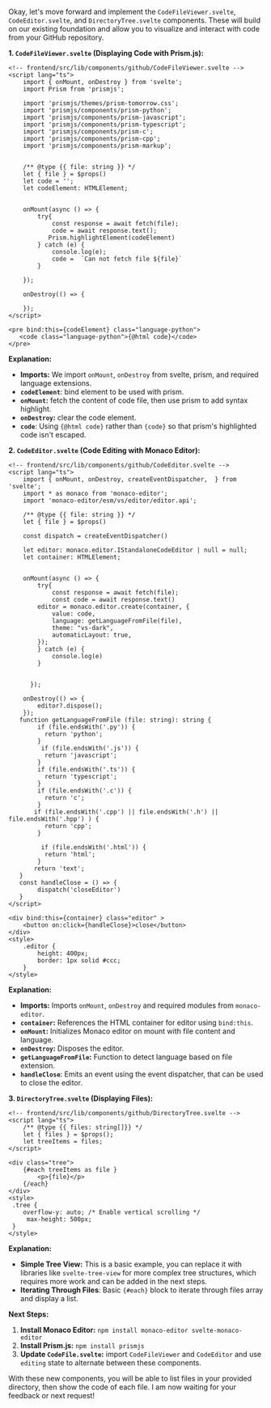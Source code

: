 Okay, let's move forward and implement the `CodeFileViewer.svelte`, `CodeEditor.svelte`, and `DirectoryTree.svelte` components. These will build on our existing foundation and allow you to visualize and interact with code from your GitHub repository.

**1. `CodeFileViewer.svelte` (Displaying Code with Prism.js):**

```svelte
<!-- frontend/src/lib/components/github/CodeFileViewer.svelte -->
<script lang="ts">
    import { onMount, onDestroy } from 'svelte';
	import Prism from 'prismjs';

	import 'prismjs/themes/prism-tomorrow.css';
	import 'prismjs/components/prism-python';
    import 'prismjs/components/prism-javascript';
    import 'prismjs/components/prism-typescript';
    import 'prismjs/components/prism-c';
    import 'prismjs/components/prism-cpp';
    import 'prismjs/components/prism-markup';


	/** @type {{ file: string }} */
	let { file } = $props()
    let code = '';
    let codeElement: HTMLElement;


    onMount(async () => {
        try{
            const response = await fetch(file);
            code = await response.text();
           Prism.highlightElement(codeElement)
        } catch (e) {
            console.log(e);
            code =  `Can not fetch file ${file}`
        }

    });

    onDestroy(() => {

    });
</script>

<pre bind:this={codeElement} class="language-python">
   <code class="language-python">{@html code}</code>
</pre>
```

**Explanation:**

*   **Imports:** We import `onMount`, `onDestroy` from svelte, prism, and required language extensions.
*   **`codeElement`**: bind element to be used with prism.
*   **`onMount`:** fetch the content of code file, then use prism to add syntax highlight.
*   **`onDestroy`:** clear the code element.
*   **`code`**: Using `{@html code}` rather than `{code}` so that prism's highlighted code isn't escaped.

**2. `CodeEditor.svelte` (Code Editing with Monaco Editor):**

```svelte
<!-- frontend/src/lib/components/github/CodeEditor.svelte -->
<script lang="ts">
	import { onMount, onDestroy, createEventDispatcher,  } from 'svelte';
	import * as monaco from 'monaco-editor';
	import 'monaco-editor/esm/vs/editor/editor.api';

    /** @type {{ file: string }} */
    let { file } = $props()

    const dispatch = createEventDispatcher()

    let editor: monaco.editor.IStandaloneCodeEditor | null = null;
    let container: HTMLElement;


    onMount(async () => {
        try{
            const response = await fetch(file);
            const code = await response.text()
        editor = monaco.editor.create(container, {
            value: code,
            language: getLanguageFromFile(file),
            theme: "vs-dark",
            automaticLayout: true,
        });
        } catch (e) {
            console.log(e)
        }


      });

    onDestroy(() => {
        editor?.dispose();
    });
   function getLanguageFromFile (file: string): string {
        if (file.endsWith('.py')) {
          return 'python';
        }
         if (file.endsWith('.js')) {
          return 'javascript';
        }
        if (file.endsWith('.ts')) {
          return 'typescript';
        }
        if (file.endsWith('.c')) {
          return 'c';
        }
       if (file.endsWith('.cpp') || file.endsWith('.h') || file.endsWith('.hpp') ) {
          return 'cpp';
        }

         if (file.endsWith('.html')) {
          return 'html';
        }
       return 'text';
   }
   const handleClose = () => {
        dispatch('closeEditor')
   }
</script>

<div bind:this={container} class="editor" >
    <button on:click={handleClose}>close</button>
</div>
<style>
	.editor {
		height: 400px;
        border: 1px solid #ccc;
	}
</style>
```

**Explanation:**

*   **Imports:** Imports  `onMount`, `onDestroy` and required modules from `monaco-editor`.
*   **`container`:** References the HTML container for editor using `bind:this`.
*   **`onMount`:** Initializes Monaco editor on mount with file content and language.
*   **`onDestroy`:** Disposes the editor.
*   **`getLanguageFromFile`:** Function to detect language based on file extension.
*   **`handleClose`**: Emits an event using the event dispatcher, that can be used to close the editor.

**3. `DirectoryTree.svelte` (Displaying Files):**

```svelte
<!-- frontend/src/lib/components/github/DirectoryTree.svelte -->
<script lang="ts">
    /** @type {{ files: string[]}} */
    let { files } = $props();
    let treeItems = files;
</script>

<div class="tree">
    {#each treeItems as file }
        <p>{file}</p>
    {/each}
</div>
<style>
 .tree {
    overflow-y: auto; /* Enable vertical scrolling */
     max-height: 500px;
 }
</style>
```

**Explanation:**

*   **Simple Tree View:** This is a basic example, you can replace it with libraries like `svelte-tree-view` for more complex tree structures, which requires more work and can be added in the next steps.
*   **Iterating Through Files**: Basic `{#each}` block to iterate through files array and display a list.

**Next Steps:**

1.  **Install Monaco Editor:** `npm install monaco-editor svelte-monaco-editor`
2.  **Install Prism.js:** `npm install prismjs`
3.  **Update `CodeFile.svelte`:** import `CodeFileViewer` and `CodeEditor` and use `editing` state to alternate between these components.

With these new components, you will be able to list files in your provided directory, then show the code of each file. I am now waiting for your feedback or next request!
